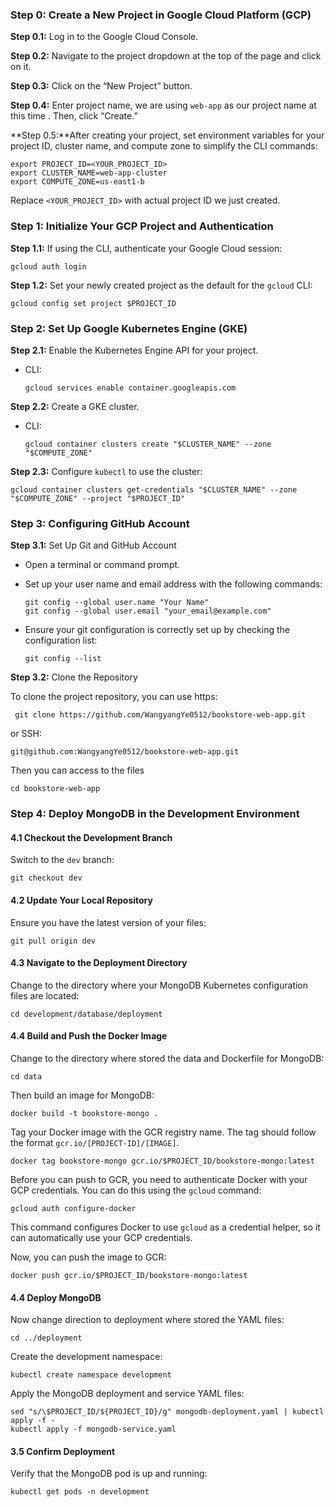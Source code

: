 ### Step 0: Create a New Project in Google Cloud Platform (GCP)

**Step 0.1:** Log in to the Google Cloud Console.

**Step 0.2:** Navigate to the project dropdown at the top of the page and click on it.

**Step 0.3:** Click on the “New Project” button.

**Step 0.4:** Enter project name, we are using `web-app` as our project name at this time . Then, click “Create.”

**Step 0.5:**After creating your project, set environment variables for your project ID, cluster name, and compute zone to simplify the CLI commands:

```
export PROJECT_ID=<YOUR_PROJECT_ID>
export CLUSTER_NAME=web-app-cluster
export COMPUTE_ZONE=us-east1-b
```

Replace `<YOUR_PROJECT_ID>` with actual project ID we just created.

### Step 1: Initialize Your GCP Project and Authentication

**Step 1.1:** If using the CLI, authenticate your Google Cloud session:

```
gcloud auth login
```

**Step 1.2:** Set your newly created project as the default for the `gcloud` CLI:

```
gcloud config set project $PROJECT_ID
```

### Step 2: Set Up Google Kubernetes Engine (GKE)

**Step 2.1:** Enable the Kubernetes Engine API for your project.

- CLI:

  ```
  gcloud services enable container.googleapis.com
  ```

**Step 2.2:** Create a GKE cluster.

- CLI:

  ```
  gcloud container clusters create "$CLUSTER_NAME" --zone "$COMPUTE_ZONE"
  ```

**Step 2.3:** Configure `kubectl` to use the cluster:

```
gcloud container clusters get-credentials "$CLUSTER_NAME" --zone "$COMPUTE_ZONE" --project "$PROJECT_ID"
```

### Step 3: Configuring GitHub Account

**Step 3.1:** Set Up Git and GitHub Account

- Open a terminal or command prompt.

- Set up your user name and email address with the following commands:

  ```
  git config --global user.name "Your Name"
  git config --global user.email "your_email@example.com"
  ```

- Ensure your git configuration is correctly set up by checking the configuration list:

  ```
  git config --list
  ```

**Step 3.2:** Clone the Repository

To clone the project repository, you can use https:

 ```
  git clone https://github.com/WangyangYe0512/bookstore-web-app.git
 ```

or SSH:

```
git@github.com:WangyangYe0512/bookstore-web-app.git
```

Then you can access to the files

```
cd bookstore-web-app
```

### Step 4: Deploy MongoDB in the Development Environment

#### 4.1 Checkout the Development Branch

Switch to the `dev` branch:

```
git checkout dev
```

#### 4.2 Update Your Local Repository

Ensure you have the latest version of your files:

```
git pull origin dev
```

#### 4.3 Navigate to the Deployment Directory

Change to the directory where your MongoDB Kubernetes configuration files are located:

```
cd development/database/deployment
```

#### 4.4 Build and Push the Docker Image

Change to the directory where stored the data and Dockerfile for MongoDB:

```
cd data
```

Then build an image for MongoDB:

```
docker build -t bookstore-mongo .
```

Tag your Docker image with the GCR registry name. The tag should follow the format `gcr.io/[PROJECT-ID]/[IMAGE]`.

```
docker tag bookstore-mongo gcr.io/$PROJECT_ID/bookstore-mongo:latest
```

Before you can push to GCR, you need to authenticate Docker with your GCP credentials. You can do this using the `gcloud` command:

```
gcloud auth configure-docker
```

This command configures Docker to use `gcloud` as a credential helper, so it can automatically use your GCP credentials.

Now, you can push the image to GCR:

```
docker push gcr.io/$PROJECT_ID/bookstore-mongo:latest
```

#### 4.4 Deploy MongoDB

Now change direction to deployment where stored the YAML files:

```
cd ../deployment
```

Create the development namespace:

```
kubectl create namespace development
```

Apply the MongoDB deployment and service YAML files:

```
sed "s/\$PROJECT_ID/${PROJECT_ID}/g" mongodb-deployment.yaml | kubectl apply -f -
kubectl apply -f mongodb-service.yaml
```

#### 3.5 Confirm Deployment

Verify that the MongoDB pod is up and running:

```
kubectl get pods -n development
```

